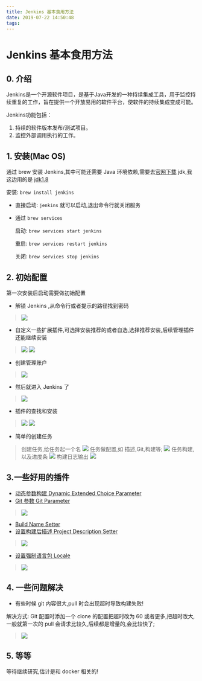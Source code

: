 ```yaml
---
title: Jenkins 基本食用方法
date: 2019-07-22 14:50:48
tags:
---
```


# Jenkins 基本食用方法

## 0. 介绍
Jenkins是一个开源软件项目，是基于Java开发的一种持续集成工具，用于监控持续重复的工作，旨在提供一个开放易用的软件平台，使软件的持续集成变成可能。

Jenkins功能包括：

1. 持续的软件版本发布/测试项目。
2. 监控外部调用执行的工作。

## 1. 安装(Mac OS)
通过 brew 安装 Jenkins,其中可能还需要 Java 环境依赖,需要去[官网下载](https://www.oracle.com/technetwork/java/javase/downloads/index.html) jdk,我这边用的是 [jdk1.8](https://www.oracle.com/technetwork/java/javase/downloads/jdk8-downloads-2133151.html)

安装: `brew install jenkins`

* 直接启动: `jenkins` 就可以启动,退出命令行就关闭服务

* 通过 `brew services`

	启动: `brew services start jenkins`  

	重启: `brew services restart jenkins`

	关闭: `brew services stop jenkins`
	
## 2. 初始配置
第一次安装后启动需要做初始配置

* 解锁 Jenkins ,从命令行或者提示的路径找到密码

> ![](https://ws1.sinaimg.cn/large/8bbf0afbly1g58i9ovvlej22rs12awsx.jpg)
* 自定义一些扩展插件,可选择安装推荐的或者自选,选择推荐安装,后续管理插件还能继续安装

>![](https://ws1.sinaimg.cn/large/8bbf0afbly1g58i9ojhlaj21kq0ycae5.jpg)
![](https://ws1.sinaimg.cn/large/8bbf0afbly1g58i9p3i4zj21ku10eqc4.jpg)

* 创建管理账户

> ![](https://ws1.sinaimg.cn/large/8bbf0afbly1g58j1ckpdwj21ke0zygot.jpg)

* 然后就进入 Jenkins 了

> ![](https://ws1.sinaimg.cn/large/8bbf0afbly1g58j1bttb2j21oy0zqn0w.jpg)

* 插件的查找和安装

> ![](https://ws1.sinaimg.cn/large/8bbf0afbly1g58j1c07o1j21p614e11w.jpg)
![](https://ws1.sinaimg.cn/large/8bbf0afbly1g58j1bs7jjj21ro0xcwkg.jpg)

* 简单的创建任务

> 创建任务,给任务起一个名
![](https://ws1.sinaimg.cn/large/8bbf0afbly1g58k5cd6z0j21ro1e4qd3.jpg)
任务做配置,如 描述,Git,构建等;
![](https://ws1.sinaimg.cn/large/8bbf0afbly1g58k5cdp55j21e628ealp.jpg)
任务构建,以及进度条
![](https://ws1.sinaimg.cn/large/8bbf0afbly1g58k5c7y2hj226k0wmn23.jpg)
构建日志输出
![](https://ws1.sinaimg.cn/large/8bbf0afbly1g58k5cfwn7j226w140dtn.jpg)

## 3.一些好用的插件
* [动态参数构建 Dynamic Extended Choice Parameter](https://wiki.jenkins.io/display/JENKINS/Dynamic+Extended+Choice+Parameter+plugin)
* [Git 参数 Git Parameter](https://wiki.jenkins.io/display/JENKINS/Git+Parameter+Plugin)

> ![](https://ws1.sinaimg.cn/large/8bbf0afbly1g58ljspuc7j233r26nnj2.jpg)

* [Build Name Setter](https://wiki.jenkins.io/display/JENKINS/Build+Name+Setter+Plugin)
* [设置构建后描述 Project Description Setter](https://wiki.jenkins.io/display/JENKINS/Project+Description+Setter+Plugin)

> ![](https://ws1.sinaimg.cn/large/8bbf0afbly1g58ltjmgxqj231p1y2nkr.jpg)

* [设置强制语言包 Locale](https://wiki.jenkins.io/display/JENKINS/Locale+Plugin)

> ![](https://ws1.sinaimg.cn/large/8bbf0afbly1g58m3hjdcij23be1fe4gz.jpg)


## 4. 一些问题解决
* 有些时候 git 内容很大,pull 时会出现超时导致构建失败!

解决方式:  Git 配置时添加一个 clone 的配置把超时改为 60 或者更多,把超时改大,一般就第一次的 pull 会请求比较久,后续都是增量的,会比较快了;
> ![](https://ws1.sinaimg.cn/large/8bbf0afbly1g58faae3lij227a1ew47n.jpg)

## 5. 等等
等待继续研究,估计是和 docker 相关的!